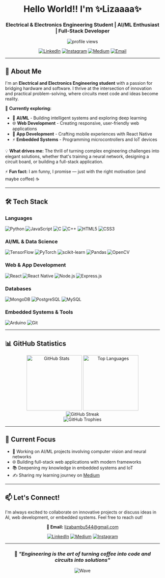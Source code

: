 <div align="center">
  
#  Hello World!! I'm ✨Lizaaaa✨

### Electrical & Electronics Engineering Student | AI/ML Enthusiast | Full-Stack Developer

<img src="https://komarev.com/ghpvc/?username=engineerliyong&label=Profile%20views&color=0e75b6&style=flat" alt="profile views" />

[![LinkedIn](https://img.shields.io/badge/-LinkedIn-0077B5?style=flat&logo=linkedin&logoColor=white)](https://linkedin.com/in/Liza-Bambu)
[![Instagram](https://img.shields.io/badge/-Instagram-E4405F?style=flat&logo=instagram&logoColor=white)](https://instagram.com/lizaliyong)
[![Medium](https://img.shields.io/badge/-Medium-12100E?style=flat&logo=medium&logoColor=white)](https://medium.com/@liyong'slibraryofthoughts)
[![Email](https://img.shields.io/badge/-Email-D14836?style=flat&logo=gmail&logoColor=white)](mailto:lizabambu544@gmail.com)

</div>

---

## 🚀 About Me

I'm an **Electrical and Electronics Engineering student** with a passion for bridging hardware and software. I thrive at the intersection of innovation and practical problem-solving, where circuits meet code and ideas become reality.

🔬 **Currently exploring:**
- 🤖 **AI/ML** - Building intelligent systems and exploring deep learning
- 🌐 **Web Development** - Creating responsive, user-friendly web applications
- 📱 **App Development** - Crafting mobile experiences with React Native
- ⚡ **Embedded Systems** - Programming microcontrollers and IoT devices

💡 **What drives me:** The thrill of turning complex engineering challenges into elegant solutions, whether that's training a neural network, designing a circuit board, or building a full-stack application.

⚡ **Fun fact:** I am funny, I promise — just with the right motivation (and maybe coffee) ☕

---

## 🛠️ Tech Stack

### Languages
![Python](https://img.shields.io/badge/-Python-3776AB?style=flat&logo=python&logoColor=white&logoSize=auto)
![JavaScript](https://img.shields.io/badge/-JavaScript-F7DF1E?style=flat&logo=javascript&logoColor=black&logoSize=auto)
![C](https://img.shields.io/badge/-C-A8B9CC?style=flat&logo=c&logoColor=black&logoSize=auto)
![C++](https://img.shields.io/badge/-C++-00599C?style=flat&logo=cplusplus&logoColor=white&logoSize=auto)
![HTML5](https://img.shields.io/badge/-HTML5-E34F26?style=flat&logo=html5&logoColor=white&logoSize=auto)
![CSS3](https://img.shields.io/badge/-CSS3-1572B6?style=flat&logo=css3&logoColor=white&logoSize=auto)

### AI/ML & Data Science
![TensorFlow](https://img.shields.io/badge/-TensorFlow-FF6F00?style=flat&logo=tensorflow&logoColor=white&logoSize=auto)
![PyTorch](https://img.shields.io/badge/-PyTorch-EE4C2C?style=flat&logo=pytorch&logoColor=white&logoSize=auto)
![scikit-learn](https://img.shields.io/badge/-scikit--learn-F7931E?style=flat&logo=scikitlearn&logoColor=white&logoSize=auto)
![Pandas](https://img.shields.io/badge/-Pandas-150458?style=flat&logo=pandas&logoColor=white&logoSize=auto)
![OpenCV](https://img.shields.io/badge/-OpenCV-5C3EE8?style=flat&logo=opencv&logoColor=white&logoSize=auto)

### Web & App Development
![React](https://img.shields.io/badge/-React-61DAFB?style=flat&logo=react&logoColor=black&logoSize=auto)
![React Native](https://img.shields.io/badge/-React%20Native-61DAFB?style=flat&logo=react&logoColor=black&logoSize=auto)
![Node.js](https://img.shields.io/badge/-Node.js-339933?style=flat&logo=nodedotjs&logoColor=white&logoSize=auto)
![Express.js](https://img.shields.io/badge/-Express.js-000000?style=flat&logo=express&logoColor=white&logoSize=auto)

### Databases
![MongoDB](https://img.shields.io/badge/-MongoDB-47A248?style=flat&logo=mongodb&logoColor=white&logoSize=auto)
![PostgreSQL](https://img.shields.io/badge/-PostgreSQL-4169E1?style=flat&logo=postgresql&logoColor=white&logoSize=auto)
![MySQL](https://img.shields.io/badge/-MySQL-4479A1?style=flat&logo=mysql&logoColor=white&logoSize=auto)

### Embedded Systems & Tools
![Arduino](https://img.shields.io/badge/-Arduino-00979D?style=flat&logo=arduino&logoColor=white&logoSize=auto)
![Git](https://img.shields.io/badge/-Git-F05032?style=flat&logo=git&logoColor=white&logoSize=auto)

---

## 📊 GitHub Statistics

<div align="center">
  
<img src="https://github-readme-stats.vercel.app/api?username=engineerliyong&show_icons=true&theme=radical&hide_border=true&bg_color=0D1117&title_color=F85D7F&icon_color=F8D866" alt="GitHub Stats" height="180em" />
<img src="https://github-readme-stats.vercel.app/api/top-langs?username=engineerliyong&layout=compact&theme=radical&hide_border=true&bg_color=0D1117&title_color=F85D7F" alt="Top Languages" height="180em" />

</div>

<div align="center">
  
<img src="https://streak-stats.demolab.com?user=engineerliyong&theme=radical&hide_border=true&background=0D1117&ring=F85D7F&fire=F8D866&currStreakLabel=F8D866" alt="GitHub Streak" />


</div>

<div align="center">
  
<img src="https://github-profile-trophy.vercel.app/?username=engineerliyong&theme=radical&no-frame=true&no-bg=true&row=1&column=7" alt="GitHub Trophies" />

</div>

---

## 🌱 Current Focus

- 🔭 Working on AI/ML projects involving computer vision and neural networks
- 🌐 Building full-stack web applications with modern frameworks
- 📚 Deepening my knowledge in embedded systems and IoT
- ✍️ Sharing my learning journey on [Medium](https://medium.com/@liyong'slibraryofthoughts)

---

## 📫 Let's Connect!

I'm always excited to collaborate on innovative projects or discuss ideas in AI, web development, or embedded systems. Feel free to reach out!

<div align="center">

**📧 Email:** lizabambu544@gmail.com

[![LinkedIn](https://img.shields.io/badge/LinkedIn-Connect-0077B5?style=for-the-badge&logo=linkedin)](https://linkedin.com/in/lizabambu)
[![Medium](https://img.shields.io/badge/Medium-Follow-12100E?style=for-the-badge&logo=medium)](https://medium.com/@liyong'slibraryofthoughts)
[![Instagram](https://img.shields.io/badge/Instagram-Follow-E4405F?style=for-the-badge&logo=instagram)](https://instagram.com/lizaliyong)

</div>

---

<div align="center">
  
### 💭 *"Engineering is the art of turning coffee into code and circuits into solutions"*

![Wave](https://raw.githubusercontent.com/mayhemantt/mayhemantt/Update/svg/Bottom.svg)

</div>
